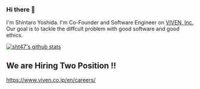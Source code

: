 ### Hi there 👋
I'm Shintaro Yoshida. I'm Co-Founder and Software Engineer on [VIVEN, Inc.](https://www.viven.co.jp) Our goal is to tackle the diffcult problem with good software and good ethics.

<!--
# Publish Python Library of Grad-CAM Tensorflow until April 15, 2021. 
# Publish Good Computer Vision Mdoel, DarkPose in Tensorflow  until April 30, 2021
-->
[![sht47's github stats](https://github-readme-stats.vercel.app/api?username=sht47&show_icons=true&theme=dracula)](https://github.com/sht47/sht47)

## We are Hiring Two Position !! 
https://www.viven.co.jp/en/careers/ 
